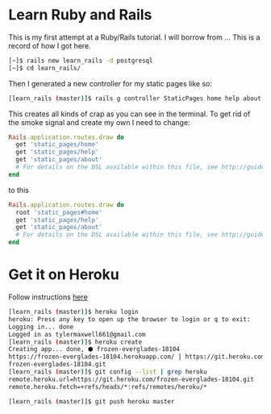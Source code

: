 # Learn Ruby and Rails

This is my first attempt at a Ruby/Rails tutorial. I will borrow from ... This is a record of how I got here.

```Bash
[~]$ rails new learn_rails -d postgresql
[~]$ cd learn_rails/

```

Then I generated a new controller for my static pages like so:

```Bash
[learn_rails (master)]$ rails g controller StaticPages home help about
```

This creates all kinds of crap as you can see in the terminal. To get rid of the smoke signal and create my own I need to change:

```Ruby
Rails.application.routes.draw do
  get 'static_pages/home'
  get 'static_pages/help'
  get 'static_pages/about'
  # For details on the DSL available within this file, see http://guides.rubyonrails.org/routing.html
end
```

to this

```Ruby
Rails.application.routes.draw do
  root 'static_pages#home'
  get 'static_pages/help'
  get 'static_pages/about'
  # For details on the DSL available within this file, see http://guides.rubyonrails.org/routing.html
end
```

# Get it on Heroku

Follow instructions [here](https://devcenter.heroku.com/articles/getting-started-with-rails5)

```Bash
[learn_rails (master)]$ heroku login
heroku: Press any key to open up the browser to login or q to exit:
Logging in... done
Logged in as tylermaxwell661@gmail.com
[learn_rails (master)]$ heroku create
Creating app... done, ⬢ frozen-everglades-18104
https://frozen-everglades-18104.herokuapp.com/ | https://git.heroku.com/
frozen-everglades-18104.git
[learn_rails (master)]$ git config --list | grep heroku
remote.heroku.url=https://git.heroku.com/frozen-everglades-18104.git
remote.heroku.fetch=+refs/heads/*:refs/remotes/heroku/*

[learn_rails (master)]$ git push heroku master

```

